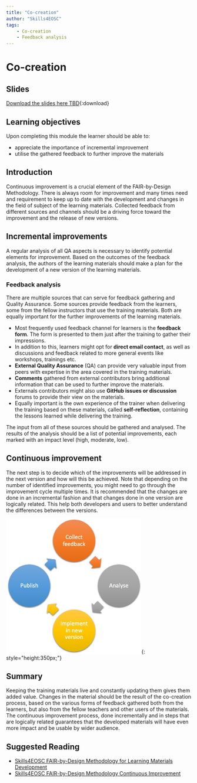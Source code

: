 ```yaml
---
title: "Co-creation"
author: "Skills4EOSC"
tags: 
    - Co-creation
    - Feedback analysis
---
```


# Co-creation

## Slides

[Download the slides here TBD](https://github.com/FAIR-by-Design-Methodology/CLARIN-Training/raw/main/resources/2nd%20Session/05%20Co-creation/Co-creation.pptx){:download}

## Learning objectives

Upon completing this module the learner should be able to:

- appreciate the importance of incremental improvement
- utilise the gathered feedback to further improve the materials 

## Introduction

Continuous improvement is a crucial element of the FAIR-by-Design Methodology. There is always room for improvement and many times need and requirement to keep up to date with the development and changes in the field of subject of the learning materials. Collected feedback from different sources and channels should be a driving force toward the improvement and the release of new versions. 

## Incremental improvements 

A regular analysis of all QA aspects is necessary to identify potential elements for improvement. Based on the outcomes of the feedback analysis, the authors of the learning materials should make a plan for the development of a new version of the learning materials. 
 
### Feedback analysis 

There are multiple sources that can serve for feedback gathering and Quality Assurance. Some sources provide feedback from the learners, some from the fellow instructors that use the training materials. Both are equally important for the further improvements of the learning materials. 

- Most frequently used feedback channel for learners is the **feedback form**. The form is presented to them just after the training to gather their impressions. 
- In addition to this, learners might opt for **direct email contact**, as well as discussions and feedback related to more general events like workshops, trainings etc. 
- **External Quality Assurance** (QA) can provide very valuable input from peers with expertise in the area covered in the training materials. 
- **Comments** gathered from external contributors bring additional information that can be used to further improve the materials. 
- Externals contributors might also use **GitHub issues or discussion** forums to provide their view on the materials. 
- Equally important is the own experience of the trainer when delivering the training based on these materials, called **self-reflection**, containing the lessons learned while delivering the training. 


The input from all of these sources should be gathered and analysed. The results of the analysis should be a list of potential improvements, each marked with an impact level (high, moderate, low). 

## Continuous improvement 

The next step is to decide which of the improvements will be addressed in the next version and how will this be achieved. Note that depending on the number of identified improvements, you might need to go through the improvement cycle multiple times. It is recommended that the changes are done in an incremental fashion and that changes done in one version are logically related. This help both developers and users to better understand the differences between the versions.

![continuous improvement cycle](./attachments/improvement.png){: style="height:350px;"}


## Summary 

Keeping the training materials live and constantly updating them gives them added value. Changes in the material should be the result of the co-creation process, based on the various forms of feedback gathered both from the learners, but also from the fellow teachers and other users of the materials. The continuous improvement process, done incrementally and in steps that are logically related guarantees that the developed materials will have even more impact and be usable by wider audience. 

## Suggested Reading

- [Skills4EOSC FAIR-by-Design Methodology for Learning Materials Development](https://zenodo.org/records/8419242)
- [Skills4EOSC FAIR-by-Design Methodology Continuous Improvement](https://fair-by-design-methodology.github.io/FAIR-by-Design_ToT/latest/Stage%206%20–%20Verify/20-Continuous%20Improvement/20-CI/)



